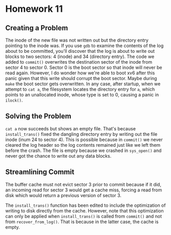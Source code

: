 # Homework 11

## Creating a Problem

The inode of the new file was not written out but the directory entry pointing to the inode was. If you use `gdb` to examine the contents of the log about to be committed, you'll discover that the log is about to write out blocks to two sectors: 4 (inode) and 34 (directory entry). The code we added to `commit()` overwrites the destination sector of the inode from sector 4 to sector 0. Sector 0 is the boot sector so that inode will never be read again. However, I do wonder how we're able to boot xv6 after this panic given that this write should corrupt the boot sector. Maybe during `make` the boot sector gets overwritten. In any case, after startup, when we attempt to `cat a`, the filesystem locates the directory entry for `a`, which points to an unallocated inode, whose type is set to 0, causing a panic in `ilock()`.

## Solving the Problem

`cat a` now succeeds but shows an empty file. That's because `install_trans()` fixed the dangling directory entry by writing out the file inode (inum 24 to sector 4). This is possible because in `commit()` we never cleared the log header so the log contents remained just like we left them before the crash. The file is empty because we crashed in `sys_open()` and never got the chance to write out any data blocks.

## Streamlining Commit

The buffer cache must not evict sector 3 prior to commit because if it did, an incoming read for sector 3 would get a cache miss, forcing a read from disk which would return a previous version of sector 3.

The `install_trans()` function has been edited to include the optimization of writing to disk directly from the cache. However, note that this optimization can only be applied when `install_trans()` is called from `commit()` and not from `recover_from_log()`. That is because in the latter case, the cache is empty.
